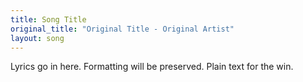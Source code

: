 ```yaml
---
title: Song Title
original_title: "Original Title - Original Artist"
layout: song
---
```


Lyrics go in here.
Formatting will be preserved.
Plain text for the win.